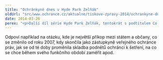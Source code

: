 ```yaml
---
title: "Ochránkyně dnes v Hyde Park Zelňák"
oldUrl: "src/www.ochrance.cz/aktualne/tiskove-zpravy-2014/ochrankyne-dnes-v-hyde-park-zelnak"
date: 2014-03-26
perex: "<p>Další díl série Hyde Park Zelňák, tentokrát s podtitulem Co chce hájit ombudsmanka?, je v plánu dnes od 20.00 hodin v kongresovém sále Divadla Husa na provázku v Brně. Hostem debaty moderované Ivanou Svobodovou (Respekt) a Karlem Škrabalem (MF DNES) bude nová veřejná ochránkyně práv Anna Šabatová. </p>"
---
```


<!-- imported from the old website -->

Odpoví například na otázku, kde je největší příkop mezi státem a občany, co se změnilo od roku 2007, kdy skončila jako zástupkyně veřejného ochránce práv, jak se od té doby proměnila skladba podnětů ochránci k šetření, na co se chce během svého funkčního období zaměřit apod.
